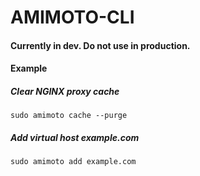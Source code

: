 # AMIMOTO-CLI

#### Currently in dev. Do not use in production.

#### Example

##### Clear NGINX proxy cache
`sudo amimoto cache --purge`

##### Add virtual host example.com
`sudo amimoto add example.com`
